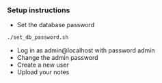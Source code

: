 ### Setup instructions
* Set the database password
```bash
./set_db_password.sh
```
* Log in as admin@localhost with password admin
* Change the admin password
* Create a new user
* Upload your notes